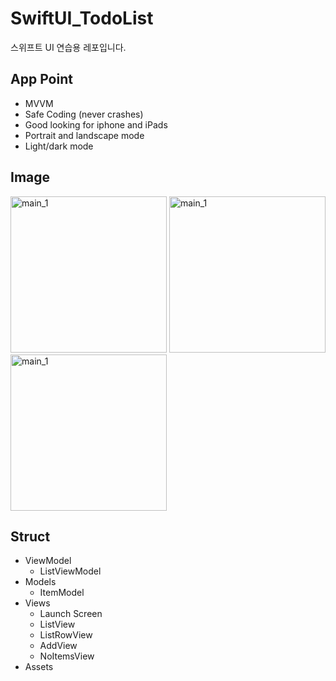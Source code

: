 # SwiftUI_TodoList
스위프트 UI 연습용 레포입니다.

## App Point

- MVVM
- Safe Coding (never crashes)
- Good looking for iphone and iPads
- Portrait and landscape mode
- Light/dark mode

## Image

<img width="250" alt="main_1" src="https://user-images.githubusercontent.com/47441965/193253499-d26ba47e-69e2-478d-a320-9f27f8c2c7d0.gif"> <img width="250" alt="main_1" src="https://user-images.githubusercontent.com/47441965/193253839-87e00c73-f23e-48a5-a78a-36a53251e0cf.png"> <img width="250" alt="main_1" src="https://user-images.githubusercontent.com/47441965/193254461-a6374d97-7bb8-41bf-b7e9-8564c05bc875.png">

## Struct

- ViewModel
  - ListViewModel
- Models
  - ItemModel
- Views
  - Launch Screen
  - ListView
  - ListRowView
  - AddView
  - NoItemsView
- Assets  
